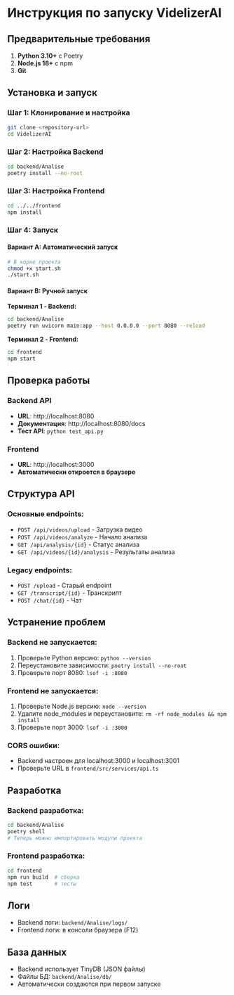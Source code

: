 # Инструкция по запуску VidelizerAI

## Предварительные требования

1. **Python 3.10+** с Poetry
2. **Node.js 18+** с npm
3. **Git**

## Установка и запуск

### Шаг 1: Клонирование и настройка
```bash
git clone <repository-url>
cd VidelizerAI
```

### Шаг 2: Настройка Backend
```bash
cd backend/Analise
poetry install --no-root
```

### Шаг 3: Настройка Frontend
```bash
cd ../../frontend
npm install
```

### Шаг 4: Запуск

#### Вариант A: Автоматический запуск
```bash
# В корне проекта
chmod +x start.sh
./start.sh
```

#### Вариант B: Ручной запуск

**Терминал 1 - Backend:**
```bash
cd backend/Analise
poetry run uvicorn main:app --host 0.0.0.0 --port 8080 --reload
```

**Терминал 2 - Frontend:**
```bash
cd frontend
npm start
```

## Проверка работы

### Backend API
- **URL**: http://localhost:8080
- **Документация**: http://localhost:8080/docs
- **Тест API**: `python test_api.py`

### Frontend
- **URL**: http://localhost:3000
- **Автоматически откроется в браузере**

## Структура API

### Основные endpoints:
- `POST /api/videos/upload` - Загрузка видео
- `POST /api/videos/analyze` - Начало анализа
- `GET /api/analysis/{id}` - Статус анализа
- `GET /api/videos/{id}/analysis` - Результаты анализа

### Legacy endpoints:
- `POST /upload` - Старый endpoint
- `GET /transcript/{id}` - Транскрипт
- `POST /chat/{id}` - Чат

## Устранение проблем

### Backend не запускается:
1. Проверьте Python версию: `python --version`
2. Переустановите зависимости: `poetry install --no-root`
3. Проверьте порт 8080: `lsof -i :8080`

### Frontend не запускается:
1. Проверьте Node.js версию: `node --version`
2. Удалите node_modules и переустановите: `rm -rf node_modules && npm install`
3. Проверьте порт 3000: `lsof -i :3000`

### CORS ошибки:
- Backend настроен для localhost:3000 и localhost:3001
- Проверьте URL в `frontend/src/services/api.ts`

## Разработка

### Backend разработка:
```bash
cd backend/Analise
poetry shell
# Теперь можно импортировать модули проекта
```

### Frontend разработка:
```bash
cd frontend
npm run build  # сборка
npm test       # тесты
```

## Логи

- Backend логи: `backend/Analise/logs/`
- Frontend логи: в консоли браузера (F12)

## База данных

- Backend использует TinyDB (JSON файлы)
- Файлы БД: `backend/Analise/db/`
- Автоматически создаются при первом запуске 